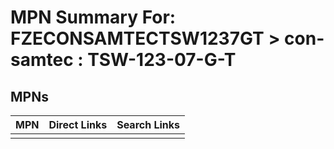 



# MPN Summary For: FZECONSAMTECTSW1237GT > con-samtec : TSW-123-07-G-T

## MPNs
  

|MPN|Direct Links|Search Links|
| :--- | :--- | :--- |
||||
